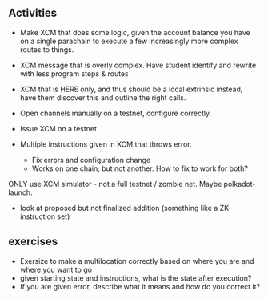 ## Activities
  - Make XCM that does some logic, given the account balance you have on a single parachain to execute a few increasingly more complex routes to things. 
  - XCM message that is overly complex. Have student identify and rewrite with less program steps & routes
  - XCM that is HERE only, and thus should be a local extrinsic instead, have them discover this and outline the right calls.
  - Open channels manually on a testnet, configure correctly.
  - Issue XCM on a testnet

- Multiple instructions given in XCM that throws error.
  - Fix errors and configuration change
  - Works on one chain, but not another. How to fix to work for both?

ONLY use XCM simulator - not a full testnet / zombie net. Maybe polkadot-launch.

- look at proposed but not finalized addition (something like a ZK instruction set)

## exercises

- Exersize to make a multilocation correctly based on where you are and where you want to go
- given starting state and instructions, what is the state after execution?
- If you are given error, describe what it means and how do you correct it?